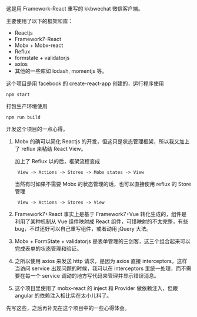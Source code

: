 这是用 Framework-React 重写的 kkbwechat 微信客户端。

主要使用了以下的框架和库：

- Reactjs
- Framework7-React
- Mobx + Mobx-react
- Reflux
- formstate + validatorjs
- axios
- 其他的一些库如 lodash, momentjs 等。

这个项目是用 facebook 的 create-react-app 创建的，运行程序使用

    npm start

打包生产环境使用

    npm run build

开发这个项目的一点心得。

1. Mobx 的确可以简化 Reactjs 的开发，但这只是状态管理框架，所以我又加上了 reflux 来粘结 React View。

    加上了 Reflux 以的后，框架流程变成

        View -> Actions -> Stores -> Mobx states -> View

    当然有时如果不需要 Mobx 的状态管理的话，也可以直接使用 reflux 的 Store 管理

        View -> Actions -> Stores -> View

2. Framework7+React 事实上是基于 Framework7+Vue 转化生成的，组件是利用了某种机制从 Vue 组件映射成 React 组件，可惜映射的不太完整，有些 bug，不过还好可以自己重写组件，或者动用 jQuery 大法。

3. Mobx + FormState + validatorjs 是表单管理的三剑客，这三个组合起来可以完成表单的状态管理和验证。

4. 之所以使用 axios 来发送 http 请求，是因为 axios 直接 interceptors，这样当访问 service 出现问题的时候，我可以在 interceptors 里统一处理，而不需要在每一个 service 调动的地方写代码来管理并显示错误消息。

5. 这个项目里使用了 mobx-react 的 inject 和 Provider 做依赖注入，但跟 angular 的依赖注入相比实在太小儿科了。

先写这些，之后再补充在这个项目中的一些心得体会。